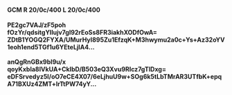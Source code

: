 #### GCM R 20/0c/400 L 20/0c/400
**PE2gc7VAJ/zF5poh**<br/>**fOzYr/qdsitgYllujv7gl92rEoSs8FR3iakhXODfOwA=**<br/>**ZDtB1YOGQ2FYXA/UMurHyI895Zu1EfzqK+M3hwymu2a0c+Ys+Az32oYV1eoh1end5TGf1u6YEteLjIA4...**<br/><br/>
**anQgRnGBx9bI9u/x**<br/>**qoyKxbla8IVkUA+CkIbD/B503eQ3Xvu9RIcz7gTlDxg=**<br/>**eDFSrvedyz5I/oO7eCE4X07/6eLjhuU9w+SOg6k5tLbTMrAR3UTfbK+epqA71BXUz4ZMT+lrTtPW74yY...**